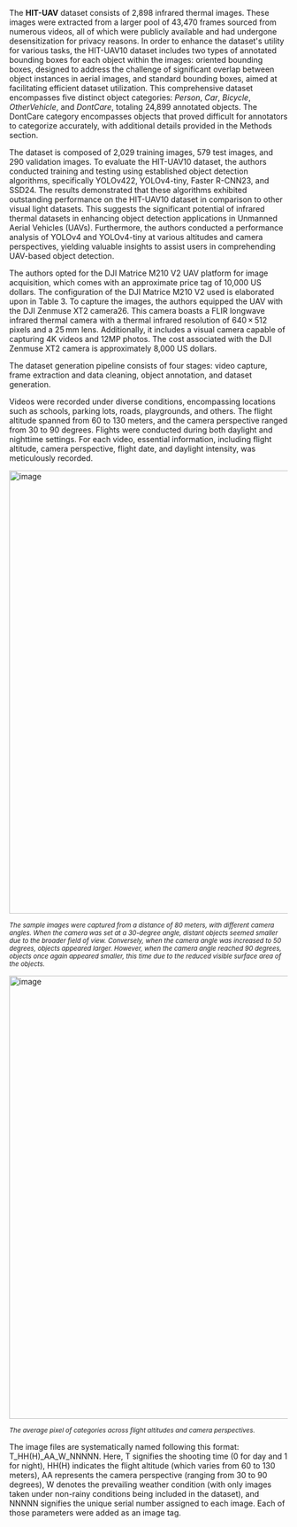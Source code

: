 The **HIT-UAV** dataset consists of 2,898 infrared thermal images. These images were extracted from a larger pool of 43,470 frames sourced from numerous videos, all of which were publicly available and had undergone desensitization for privacy reasons. In order to enhance the dataset's utility for various tasks, the HIT-UAV10 dataset includes two types of annotated bounding boxes for each object within the images: oriented bounding boxes, designed to address the challenge of significant overlap between object instances in aerial images, and standard bounding boxes, aimed at facilitating efficient dataset utilization. This comprehensive dataset encompasses five distinct object categories: *Person*, *Car*, *Bicycle*, *OtherVehicle*, and *DontCare*, totaling 24,899 annotated objects. The DontCare category encompasses objects that proved difficult for annotators to categorize accurately, with additional details provided in the Methods section.

The dataset is composed of 2,029 training images, 579 test images, and 290 validation images. To evaluate the HIT-UAV10 dataset, the authors conducted training and testing using established object detection algorithms, specifically YOLOv422, YOLOv4-tiny, Faster R-CNN23, and SSD24. The results demonstrated that these algorithms exhibited outstanding performance on the HIT-UAV10 dataset in comparison to other visual light datasets. This suggests the significant potential of infrared thermal datasets in enhancing object detection applications in Unmanned Aerial Vehicles (UAVs). Furthermore, the authors conducted a performance analysis of YOLOv4 and YOLOv4-tiny at various altitudes and camera perspectives, yielding valuable insights to assist users in comprehending UAV-based object detection.

The authors opted for the DJI Matrice M210 V2 UAV platform for image acquisition, which comes with an approximate price tag of 10,000 US dollars. The configuration of the DJI Matrice M210 V2 used is elaborated upon in Table 3. To capture the images, the authors equipped the UAV with the DJI Zenmuse XT2 camera26. This camera boasts a FLIR longwave infrared thermal camera with a thermal infrared resolution of 640 × 512 pixels and a 25 mm lens. Additionally, it includes a visual camera capable of capturing 4K videos and 12MP photos. The cost associated with the DJI Zenmuse XT2 camera is approximately 8,000 US dollars.

The dataset generation pipeline consists of four stages: video capture, frame extraction and data cleaning, object annotation, and dataset generation.

Videos were recorded under diverse conditions, encompassing locations such as schools, parking lots, roads, playgrounds, and others. The flight altitude spanned from 60 to 130 meters, and the camera perspective ranged from 30 to 90 degrees. Flights were conducted during both daylight and nighttime settings. For each video, essential information, including flight altitude, camera perspective, flight date, and daylight intensity, was meticulously recorded.

<img src="https://github.com/dataset-ninja/hit-uav/assets/115161827/fc9b0df9-5f3b-4bf4-a105-5bb06d0260ca" alt="image" width="800">

<span style="font-size: smaller; font-style: italic;">The sample images were captured from a distance of 80 meters, with different camera angles. When the camera was set at a 30-degree angle, distant objects seemed smaller due to the broader field of view. Conversely, when the camera angle was increased to 50 degrees, objects appeared larger. However, when the camera angle reached 90 degrees, objects once again appeared smaller, this time due to the reduced visible surface area of the objects.</span>

<img src="https://github.com/dataset-ninja/hit-uav/assets/115161827/553d9414-d98f-4ac7-adc7-a31308684b66" alt="image" width="800">

<span style="font-size: smaller; font-style: italic;">The average pixel of categories across flight altitudes and camera perspectives.</span>

The image files are systematically named following this format: T_HH(H)_AA_W_NNNNN. Here, T signifies the shooting time (0 for day and 1 for night), HH(H) indicates the flight altitude (which varies from 60 to 130 meters), AA represents the camera perspective (ranging from 30 to 90 degrees), W denotes the prevailing weather condition (with only images taken under non-rainy conditions being included in the dataset), and NNNNN signifies the unique serial number assigned to each image. Each of those parameters were added as an image tag.





